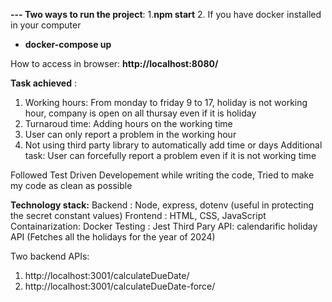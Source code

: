 **--- Two ways to run the project**: 
1.**npm start**
2. If you have docker installed in your computer
   - **docker-compose up**

How to access in browser: **http://localhost:8080/**


**Task achieved** :
1. Working hours: From monday to friday 9 to 17, holiday is not working hour, company is open on all thursay even if it is holiday
2. Turnaroud time: Adding hours on the working time
3. User can only report a problem in the working hour
4. Not using third party library to automatically add time or days
Additional task: User can forcefully report a problem even if it is not working time

Followed Test Driven Developement while writing the code,
Tried to make my code as clean as possible

**Technology stack:**
Backend : Node, express, dotenv (useful in protecting the secret constant values)
Frontend : HTML, CSS, JavaScript
Containarization: Docker
Testing : Jest
Third Pary API: calendarific holiday API (Fetches all the holidays for the year of 2024)

Two backend APIs:
1. http://localhost:3001/calculateDueDate/
2. http://localhost:3001/calculateDueDate-force/

